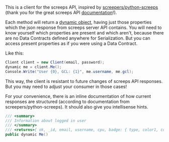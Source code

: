 This is a client for the screeps API, inspired by [screepers/python-screeps](https://github.com/screepers/python-screeps) (thank you for the great screeps API [documentation](https://github.com/screepers/python-screeps/blob/master/docs/Endpoints.md)!).  

Each method will return a [dynamic object](https://docs.microsoft.com/en-us/dotnet/articles/csharp/language-reference/keywords/dynamic), having just those properties which the json response from screeps server API contains. You will need to know yourself which properties are present and which aren't, because there are no Data Contracts defined anywhere for Serialization. But you can access present properties as if you were using a Data Contract.

Like this: 
```C#
Client client = new Client(email, password);
dynamic me = client.Me();
Console.Write("User {0}, GCL: {1}", me.username, me.gcl);
```
This way, the client is resistant to future changes of screeps API responses. But you may need to adjust your consumer in those cases!  

For your convenience, there is an inline documentation of how current responses are structured (according to documentation from screepers/python-screeps). It should also give you intellisense hints.
```C#
/// <summary>
/// Information about logged in user
/// </summary>
/// <returns>{ ok, _id, email, username, cpu, badge: { type, color1, color2, color3, param, flip }, password, notifyPrefs: { sendOnline, errorsInterval, disabledOnMessages, disabled, interval }, gcl, credits, lastChargeTime, lastTweetTime, github: { id, username }, twitter: { username, followers_count } }</returns>
public dynamic Me()
```
